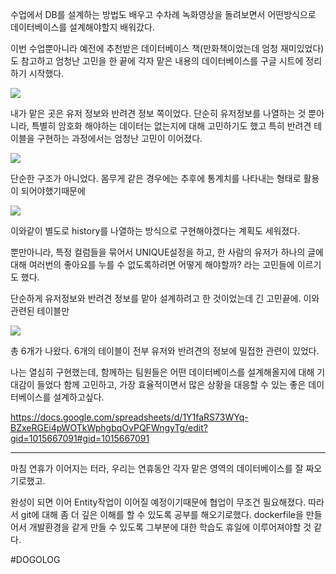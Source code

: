 수업에서 DB를 설계하는 방법도 배우고 수차례 녹화영상을 돌려보면서 
어떤방식으로 데이터베이스를 설계해야할지 배워갔다.

이번 수업뿐아니라 예전에 추천받은 데이터베이스 책(만화책이었는데 엄청 재미있었다)도 참고하고
엄청난 고민을 한 끝에 각자 맡은 내용의 데이터베이스를 구글 시트에 정리하기 시작했다.

![](https://i.imgur.com/qLgh40o.png)

내가 맡은 곳은 유저 정보와 반려견 정보 쪽이었다.
단순히 유저정보를 나열하는 것 뿐아니라, 특별히 암호화 해야하는 데이터는 없는지에 대해 고민하기도 했고
특히 반려견 테이블을 구현하는 과정에서는 엄청난 고민이 이어졌다.

![](https://i.imgur.com/mNqz9Nt.png)

단순한 구조가 아니었다. 몸무게 같은 경우에는 추후에 통계치를 나타내는 형태로 활용이 되어야했기때문에

![](https://i.imgur.com/hHXkCb0.png)

이와같이 별도로 history를 나열하는 방식으로 구현해야겠다는 계획도 세워졌다.

뿐만아니라, 특정 컬럼들을 묶어서 UNIQUE설정을 하고, 한 사람의 유저가 하나의 글에 대해 여러번의 좋아요를 누를 수 없도록하려면 어떻게 해야할까? 라는 고민들에 이르기도 했다.


단순하게 유저정보와 반려견 정보를 맡아 설계하려고 한 것이었는데 긴 고민끝에.
이와관련된 테이블만 

![](https://i.imgur.com/lmiJ2y5.png)

총 6개가 나왔다. 6개의 테이블이 전부 유저와 반려견의 정보에 밀접한 관련이 있었다.

나는 열심히 구현했는데, 함께하는 팀원들은 어떤 데이터베이스를 설계해올지에 대해 기대감이 들었다
함께 고민하고, 가장 효율적이면서 많은 상황을 대응할 수 있는 좋은 데이터베이스를 설계하고싶다. 

https://docs.google.com/spreadsheets/d/1Y1faRS73WYq-BZxeRGEi4pWOTkWphgbqOvPQFWngyTg/edit?gid=1015667091#gid=1015667091


---

마침 연휴가 이어지는 터라, 
우리는 연휴동안 각자 맡은 영역의 데이터베이스를 잘 짜오기로했고.

완성이 되면 이어 Entity작업이 이어질 예정이기때문에 협업이 무조건 필요해졌다.
따라서 git에 대해 좀 더 깊은 이해를 할 수 있도록 공부를 해오기로했다.
dockerfile을 만들어서 개발환경을 같게 만들 수 있도록 그부분에 대한 학습도 휴일에 이루어져야할 것 같다.




#DOGOLOG 